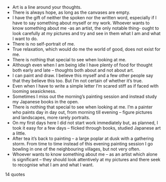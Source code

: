  - Art is a line around your thoughts.
 - There is always hope, as long as the canvases are empty.
 - I have the gift of neither the spoken nor the written word, especially if I have to say something about myself or my work. Whoever wants to know something about me -as an artist, the only notable thing- ought to look carefully at my pictures and try and see in them what I am and what I want to do.
 - There is no self-portrait of me.
 - True relaxation, which would do me the world of good, does not exist for me.
 - There is nothing that special to see when looking at me.
 - Although even when I am being idle I have plenty of food for thought both early and late – thoughts both about and not about art.
 - I can paint and draw. I believe this myself and a few other people say that they believe this too. But I’m not certain of whether it’s true.
 - Even when I have to write a simple letter I’m scared stiff as if faced with looming seasickness.
 - Sometimes I miss out the morning’s painting session and instead study my Japanese books in the open.
 - There is nothing that special to see when looking at me. I’m a painter who paints day in day out, from morning till evening – figure pictures and landscapes, more rarely portraits.
 - On my first days here I did not start work immediately but, as planned, I took it easy for a few days – flicked through books, studied Japanese art a little.
 - After tea it’s back to painting – a large poplar at dusk with a gathering storm. From time to time instead of this evening painting session I go bowling in one of the neighbouring villages, but not very often.
 - Whoever wants to know something about me – as an artist which alone is significant – they should look attentively at my pictures and there seek to recognise what I am and what I want.

14 quotes